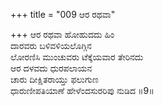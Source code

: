 +++
title = "009 ಆರ ರಥವಾ"

+++
ಆರ ರಥವಾ ಹೋಹುದದು ಹಿಂ  
ದಾರವರು ಬಳಿವಳಿಯಲೊಗ್ಗಿನ  
ಲೋರಣಿಸಿ ಮುಂಚುವರು ಟೆಕ್ಕೆಯವಾರ ತೇರಿನದು  
ಆರ ದಳವದು ಧುರಪಲಾಯನ  
ಚಾರು ದೀಕ್ಷಿತರಾಯ್ತು ಫಲುಗುಣ  
ಧಾರುಣೀಪತಿಯಾಣೆ ಹೇಳೆಂದಸುರರಿಪು ನುಡಿದ      ॥9॥